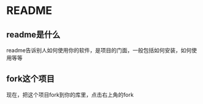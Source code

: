 # README

## readme是什么

readme告诉别人如何使用你的软件，是项目的门面，一般包括如何安装，如何使用等等



## fork这个项目

现在，把这个项目fork到你的库里，点击右上角的fork